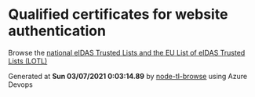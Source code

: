 # Qualified certificates for website authentication 
 Browse the [national eIDAS Trusted Lists and the EU List of eIDAS Trusted Lists (LOTL)](https://webgate.ec.europa.eu/tl-browser/#/) 
 
 
Generated at **Sun 03/07/2021  0:03:14.89** by [node-tl-browse](https://github.com/ymedlop/node-tl-browser) using Azure Devops 
